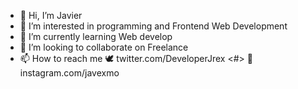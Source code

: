 - 👋 Hi, I’m Javier
- 👀 I’m interested in programming and Frontend Web Development
- 🌱 I’m currently learning Web develop
- 💞️ I’m looking to collaborate on Freelance
- 📫 How to reach me 🕊️ twitter.com/DeveloperJrex  <#> 📸 instagram.com/javexmo

<!---
jotarexx/jotarexx is a ✨ special ✨ repository because its `README.md` (this file) appears on your GitHub profile.
You can click the Preview link to take a look at your changes.
--->
